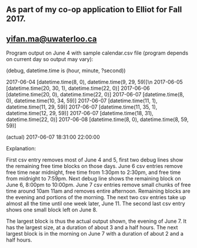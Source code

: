 ## As part of my co-op application to Elliot for Fall 2017.

## yifan.ma@uwaterloo.ca

Program output on June 4 with sample calendar.csv file (program depends on current day so output may vary):

(debug, datetime.time is (hour, minute, ?second))

2017-06-04 [datetime.time(8, 0), datetime.time(9, 29, 59)]\n
2017-06-05 [datetime.time(20, 30, 1), datetime.time(22, 0)]
2017-06-06 [datetime.time(20, 0), datetime.time(22, 0)]
2017-06-07 [datetime.time(8, 0), datetime.time(10, 34, 59)]
2017-06-07 [datetime.time(11, 1), datetime.time(11, 29, 59)]
2017-06-07 [datetime.time(11, 35, 1), datetime.time(12, 29, 59)]
2017-06-07 [datetime.time(18, 31), datetime.time(22, 0)]
2017-06-08 [datetime.time(8, 0), datetime.time(8, 59, 59)]

(actual)
2017-06-07 18:31:00 22:00:00

Explanation:

First csv entry removes most of June 4 and 5, first two debug lines show the remaining free time blocks on those days.
June 6 csv entries remove free time near midnight, free time from 1:30pm to 2:30pm, and free time from midnight to 7:59pm. Next debug line shows the remaining block on June 6, 8:00pm to 10:00pm.
June 7 csv entries remove small chunks of free time around 10am 11am and removes entire afternoon. Remaining blocks are the evening and portions of the morning.
The next two csv entries take up almost all the time until one week later, June 11. The second last csv entry shows one small block left on June 8.

The largest block is thus the actual output shown, the evening of June 7. It has the largest size, at a duration of about 3 and a half hours. The next largest block is in the morning on June 7 with a duration of about 2 and a half hours.
